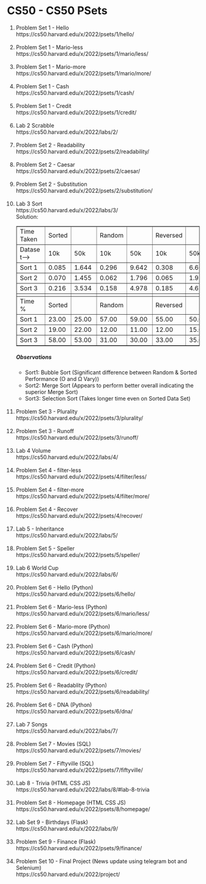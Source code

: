 # CS50 - CS50 PSets

<ol>
<li> Problem Set 1 - Hello
<br>https://cs50.harvard.edu/x/2022/psets/1/hello/</li><br>

<li> Problem Set 1 - Mario-less
<br>https://cs50.harvard.edu/x/2022/psets/1/mario/less/</li><br>

<li> Problem Set 1 - Mario-more
<br>https://cs50.harvard.edu/x/2022/psets/1/mario/more/</li><br>

<li> Problem Set 1 - Cash
<br>https://cs50.harvard.edu/x/2022/psets/1/cash/</li><br>

<li> Problem Set 1 - Credit
<br>https://cs50.harvard.edu/x/2022/psets/1/credit/</li><br>

<li> Lab 2 Scrabble
<br>https://cs50.harvard.edu/x/2022/labs/2/</li><br>

<li> Problem Set 2 - Readability
<br>https://cs50.harvard.edu/x/2022/psets/2/readability/</li><br>

<li> Problem Set 2 - Caesar
<br>https://cs50.harvard.edu/x/2022/psets/2/caesar/</li><br>

<li> Problem Set 2 - Substitution
<br>https://cs50.harvard.edu/x/2022/psets/2/substitution/</li><br>

<li> Lab 3 Sort
<br>https://cs50.harvard.edu/x/2022/labs/3/<br>
Solution:<br>
<table cellspacing=1 border=1>
					<tr>
						<td style=min-width:50px>Time Taken</td>
						<td style=min-width:50px>Sorted</td>
						<td style=min-width:50px></td>
						<td style=min-width:50px>Random</td>
						<td style=min-width:50px></td>
						<td style=min-width:50px>Reversed</td>
						<td style=min-width:50px></td>
					</tr>
					<tr><td style=min-width:50px>Dataset--></td>
					<td style=min-width:50px>10k </td>
					<td style=min-width:50px>50k</td>
					<td style=min-width:50px>10k </td>
					<td style=min-width:50px>50k</td>
					<td style=min-width:50px>10k </td>
					<td style=min-width:50px>50k</td>
				</tr>
				<tr>
					<td style=min-width:50px>Sort 1</td>
					<td style=min-width:50px>0.085</td>
					<td style=min-width:50px>1.644</td>
					<td style=min-width:50px>0.296</td>
					<td style=min-width:50px>9.642</td>
					<td style=min-width:50px>0.308</td>
					<td style=min-width:50px>6.663</td>
				</tr>
				<tr>
					<td style=min-width:50px>Sort 2</td>
					<td style=min-width:50px>0.070</td>
					<td style=min-width:50px>1.455</td>
					<td style=min-width:50px>0.062</td>
					<td style=min-width:50px>1.796</td>
					<td style=min-width:50px>0.065</td>
					<td style=min-width:50px>1.955</td>
				</tr>
				<tr>
					<td style=min-width:50px>Sort 3</td>
					<td style=min-width:50px>0.216</td>
					<td style=min-width:50px>3.534</td>
					<td style=min-width:50px>0.158</td>
					<td style=min-width:50px>4.978</td>
					<td style=min-width:50px>0.185</td>
					<td style=min-width:50px>4.619</td>
				</tr>
				<tr>
					<td style=min-width:50px></td>
					<td style=min-width:50px></td>
					<td style=min-width:50px></td>
					<td style=min-width:50px></td>
					<td style=min-width:50px></td>
					<td style=min-width:50px></td>
					<td style=min-width:50px></td>
				</tr>
				<tr>
					<td style=min-width:50px>Time %</td>
					<td style=min-width:50px>Sorted</td>
					<td style=min-width:50px></td>
					<td style=min-width:50px>Random</td>
					<td style=min-width:50px></td>
					<td style=min-width:50px>Reversed</td>
					<td style=min-width:50px></td>
				</tr>
				<tr>
					<td style=min-width:50px>Sort 1</td>
					<td style=min-width:50px>23.00</td>
					<td style=min-width:50px>25.00</td>
					<td style=min-width:50px>57.00</td>
					<td style=min-width:50px>59.00</td>
					<td style=min-width:50px>55.00</td>
					<td style=min-width:50px>50.00</td>
				</tr>
				<tr>
					<td style=min-width:50px>Sort 2</td>
					<td style=min-width:50px>19.00</td>
					<td style=min-width:50px>22.00</td>
					<td style=min-width:50px>12.00</td>
					<td style=min-width:50px>11.00</td>
					<td style=min-width:50px>12.00</td>
					<td style=min-width:50px>15.00</td>
				</tr>
				<tr>
					<td style=min-width:50px>Sort 3</td>
					<td style=min-width:50px>58.00</td>
					<td style=min-width:50px>53.00</td>
					<td style=min-width:50px>31.00</td>
					<td style=min-width:50px>30.00</td>
					<td style=min-width:50px>33.00</td>
					<td style=min-width:50px>35.00</td>
				</tr>
			</table>
<h5> Observations </h5>
<ul>
  <li> Sort1: Bubble Sort (Significant difference between Random & Sorted Performance (O and Ω Vary))</li>
  <li> Sort2: Merge Sort (Appears to perform better overall indicating the superior Merge Sort) </li>
  <li> Sort3: Selection Sort (Takes longer time even on Sorted Data Set)</li>
</ul>
</li><br>

<li> Problem Set 3 - Plurality
<br>https://cs50.harvard.edu/x/2022/psets/3/plurality/</li><br>

<li> Problem Set 3 - Runoff
<br>https://cs50.harvard.edu/x/2022/psets/3/runoff/</li><br>

<li> Lab 4 Volume
<br>https://cs50.harvard.edu/x/2022/labs/4/</li><br>

<li> Problem Set 4 - filter-less
<br>https://cs50.harvard.edu/x/2022/psets/4/filter/less/</li><br>

<li> Problem Set 4 - filter-more
<br>https://cs50.harvard.edu/x/2022/psets/4/filter/more/</li><br>

<li> Problem Set 4 - Recover
<br>https://cs50.harvard.edu/x/2022/psets/4/recover/</li><br>

<li> Lab 5 - Inheritance
<br>https://cs50.harvard.edu/x/2022/labs/5/</li><br>

<li> Problem Set 5 - Speller
<br>https://cs50.harvard.edu/x/2022/psets/5/speller/</li><br>

<li> Lab 6 World Cup
<br>https://cs50.harvard.edu/x/2022/labs/6/</li><br>

<li> Problem Set 6 - Hello (Python)
<br>https://cs50.harvard.edu/x/2022/psets/6/hello/</li><br>

<li> Problem Set 6 - Mario-less (Python)
<br>https://cs50.harvard.edu/x/2022/psets/6/mario/less/</li><br>

<li> Problem Set 6 - Mario-more (Python)
<br>https://cs50.harvard.edu/x/2022/psets/6/mario/more/</li><br>

<li> Problem Set 6 - Cash (Python)
<br>https://cs50.harvard.edu/x/2022/psets/6/cash/</li><br>

<li> Problem Set 6 - Credit (Python)
<br>https://cs50.harvard.edu/x/2022/psets/6/credit/</li><br>

<li> Problem Set 6 - Readablity (Python)
<br>https://cs50.harvard.edu/x/2022/psets/6/readability/</li><br>

<li> Problem Set 6 - DNA (Python)
<br>https://cs50.harvard.edu/x/2022/psets/6/dna/</li><br>

<li> Lab 7 Songs
<br>https://cs50.harvard.edu/x/2022/labs/7/</li><br>

<li> Problem Set 7 - Movies (SQL)
<br>https://cs50.harvard.edu/x/2022/psets/7/movies/</li><br>

<li> Problem Set 7 - Fiftyville (SQL)
<br>https://cs50.harvard.edu/x/2022/psets/7/fiftyville/</li><br>

<li> Lab 8 - Trivia (HTML CSS JS)
<br>https://cs50.harvard.edu/x/2022/labs/8/#lab-8-trivia</li><br>

<li> Problem Set 8 - Homepage (HTML CSS JS)
<br>https://cs50.harvard.edu/x/2022/psets/8/homepage/</li><br>

<li> Lab Set 9 - Birthdays (Flask)
<br>https://cs50.harvard.edu/x/2022/labs/9/</li><br>

<li> Problem Set 9 - Finance (Flask)
<br>https://cs50.harvard.edu/x/2022/psets/9/finance/</li><br>

<li> Problem Set 10 - Final Project (News update using telegram bot and Selenium)
<br>https://cs50.harvard.edu/x/2022/project/</li><br>

</ol>
